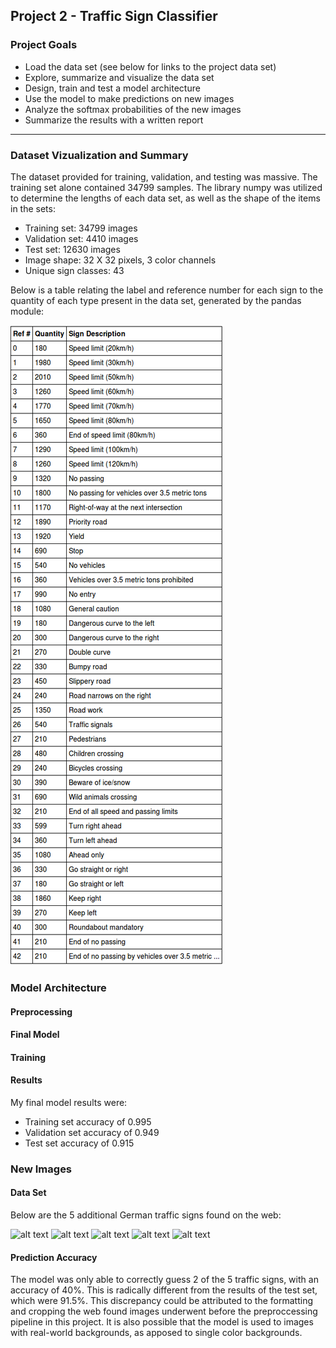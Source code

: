 ## Project 2 - Traffic Sign Classifier
### Project Goals
- Load the data set (see below for links to the project data set)
- Explore, summarize and visualize the data set
- Design, train and test a model architecture
- Use the model to make predictions on new images
- Analyze the softmax probabilities of the new images
- Summarize the results with a written report

[//]: # (Image References)
[image1]: ./writeup_data/data_viz.png "Visualization"
[image2]: ./additional_signs/1.jpg "Traffic Sign 1"
[image3]: ./additional_signs/4.jpg "Traffic Sign 2"
[image4]: ./additional_signs/10.jpg "Traffic Sign 3"
[image5]: ./additional_signs/14.jpg "Traffic Sign 4"
[image6]: ./additional_signs/22.jpg "Traffic Sign 5"
---

### Dataset Vizualization and Summary

The dataset provided for training, validation, and testing was massive. The training set alone contained 34799 samples. The library numpy was utilized to determine the lengths of each data set, as well as the shape of the items in the sets:

- Training set: 34799 images
- Validation set: 4410 images
- Test set: 12630 images
- Image shape: 32 X 32 pixels, 3 color channels
- Unique sign classes: 43

Below is a table relating the label and reference number for each sign to the quantity of each type present in the data set, generated by the pandas module:

![alt text][image1]


### Model Architecture

#### Preprocessing

#### Final Model

#### Training

#### Results

My final model results were:
- Training set accuracy of 0.995
- Validation set accuracy of 0.949
- Test set accuracy of 0.915

### New Images

#### Data Set

Below are the 5 additional German traffic signs found on the web:

![alt text][image2] ![alt text][image3] ![alt text][image4]
![alt text][image5] ![alt text][image6]

#### Prediction Accuracy

The model was only able to correctly guess 2 of the 5 traffic signs, with an accuracy of 40%. This is radically different from the results of the test set, which were 91.5%. This discrepancy could be attributed to the formatting and cropping the web found images underwent before the preproccessing pipeline in this project. It is also possible that the model is used to images with real-world backgrounds, as apposed to single color backgrounds.

